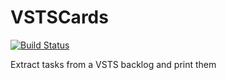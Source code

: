 # VSTSCards
[![Build Status](https://travis-ci.org/gexplorer/VSTSCards.svg?branch=master)](https://travis-ci.org/gexplorer/VSTSCards)

Extract tasks from a VSTS backlog and print them

